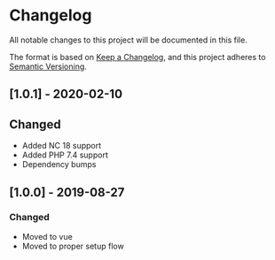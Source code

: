# Changelog
All notable changes to this project will be documented in this file.

The format is based on [Keep a Changelog](https://keepachangelog.com/en/1.0.0/),
and this project adheres to [Semantic Versioning](https://semver.org/spec/v2.0.0.html).

## [1.0.1] - 2020-02-10
## Changed
- Added NC 18 support
- Added PHP 7.4 support
- Dependency bumps

## [1.0.0] - 2019-08-27
### Changed
- Moved to vue
- Moved to proper setup flow

